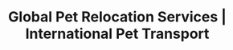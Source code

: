 ---
title: "Global Pet Relocation Services | International Pet Transport"
layout: "services"
keywords: 
 - International Pet Shipping
 - Worldwide Pet Transport Services
 - Global Pet Relocation
 - Animal Transport Solutions
 - Cross-border Pet Moving
draft: false

# services
servicies:   
  enable: true
  block:
  - subtitle: "Who are we?"
    title: "Import - Export &#128062;"
    description: "If you're relocating to another country and have a pet, don't worry about leaving them behind. Your furry companion will be happy as long as they have you with them. However, it's important to note that each country has specific requirements for traveling with pets, and these requirements may change often. But there's no need to stress. Pets to Home will take care of everything for you, from handling import and export documents to booking flights, preparing the air crate, and even customs clearance. Sit back and relax while we ensure a smooth process for you and your furry companion."
    image: "images/export-import-r.webp"

  - subtitle: "What we do"
    title: "Veterinary services &#128062;"
    description: "We assist with getting your pet ready for international travel, giving you the opportunity to take them to many different countries. Our services include important veterinary procedures like microchipping, deworming, blood tests, specialized vaccinations (like Rabies), final export health screenings, and the appropriate medical certificates needed for traveling abroad."
    image: "images/vet-services-r.webp"

  - subtitle: "What we value 1" 
    title: "Pickup and delivery &#128062;"
    description: "We offer a service where we pick up your pet from your chosen location, such as your home or hotel, and transport them to the airport. Once your pet has arrived at their destination, we will take them home after completing the necessary import procedures. You can rest assured that we understand the special bond between pets and their families, and we treat every pet with the same care and respect as we would our own."
    image: "images/pick-up-service.webp"
  
  - subtitle: "What we value 2" 
    title: "Pet nanny &#128062;"
    description: "If you need to transport your furry friend to their new home, look no further than Pets to Home. We offer a safe and reliable service that will pick up your cat or dog and personally deliver them to your doorstep. Depending on their breed and size, they may be able to travel in airplane cabins with food, water, and cleaning provided throughout their journey. Please keep in mind that cabin transport is available only for cats and dogs that meet specific size, age, and destination requirements."
    image: "images/pet-nanny-service.webp"

  - subtitle: "What we value 3" 
    title: "Sale of crates and accessories &#128062;"
    description: "We offer airline-approved crates in various sizes for your beloved pet. It's important to choose a crate based on your pet's size - their crate should be big enough for them to stand up, turn around and stretch comfortably. Additionally, no part of your pet should be taller or longer than the crate when they're standing outside of it. Remember that the airline charges based on the crate's volume, hence choosing the right size is crucial. We also provide travel accessories such as food plates and water bottles."
    image: "images/crate.webp"

  - subtitle: "What we value 3" 
    title: "Pets Hotel &#128062;"
    description: "If you require a safe and comprehensive lodging service for your furry friends before a trip or arrival, you can trust Pets to Home. You can be confident that your beloved pet will receive the utmost attention and care to meet all their needs."
    image: "images/hotel-service.webp"

---